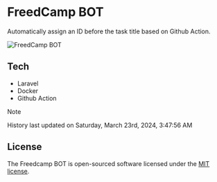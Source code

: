 # FreedCamp BOT

Automatically assign an ID before the task title based on Github Action.

![FreedCamp BOT](https://repository-images.githubusercontent.com/737932867/7d34798b-2680-471c-b089-a78a718d3d6a)

## Tech

- Laravel
- Docker
- Github Action

> [!NOTE]  
> History last updated on Saturday, March 23rd, 2024, 3:47:56 AM

## License

The Freedcamp BOT is open-sourced software licensed under the [MIT license](https://opensource.org/licenses/MIT).
